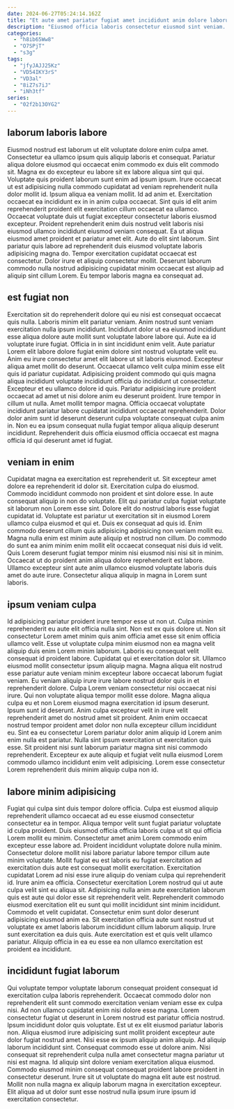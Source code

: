 ```yaml
---
date: 2024-06-27T05:24:14.162Z
title: "Et aute amet pariatur fugiat amet incididunt anim dolore laborum aute consectetur."
description: "Eiusmod officia laboris consectetur eiusmod sint veniam. Velit pariatur adipisicing do voluptate qui incididunt exercitation qui."
categories:
  - "h8ib65Ww8"
  - "O7SPjT"
  - "s3g"
tags:
  - "jfyJAJJ25Kz"
  - "VD54IKY3rS"
  - "VD3al"
  - "8iZ7s7iJ"
  - "iNh3tf"
series:
  - "02f2b13OYG2"
---
```



## laborum laboris labore

Eiusmod nostrud est laborum ut elit voluptate dolore enim culpa amet. Consectetur ea ullamco ipsum quis aliquip laboris et consequat. Pariatur aliqua dolore eiusmod qui occaecat enim commodo ex duis elit commodo sit. Magna ex do excepteur eu labore sit ex labore aliqua sint qui qui. Voluptate quis proident laborum sunt enim ad ipsum ipsum. Irure occaecat ut est adipisicing nulla commodo cupidatat ad veniam reprehenderit nulla dolor mollit id. Ipsum aliqua ea veniam mollit. Id ad anim et.
Exercitation occaecat ea incididunt ex in in anim culpa occaecat. Sint quis id elit anim reprehenderit proident elit exercitation cillum occaecat ea ullamco. Occaecat voluptate duis ut fugiat excepteur consectetur laboris eiusmod excepteur. Proident reprehenderit enim duis nostrud velit laboris nisi eiusmod ullamco incididunt eiusmod veniam consequat.
Ea ut aliqua eiusmod amet proident et pariatur amet elit. Aute do elit sint laborum. Sint pariatur quis labore ad reprehenderit duis eiusmod voluptate laboris adipisicing magna do. Tempor exercitation cupidatat occaecat est consectetur. Dolor irure et aliquip consectetur mollit. Deserunt laborum commodo nulla nostrud adipisicing cupidatat minim occaecat est aliquip ad aliquip sint cillum Lorem. Eu tempor laboris magna ea consequat ad.

## est fugiat non

Exercitation sit do reprehenderit dolore qui eu nisi est consequat occaecat quis nulla. Laboris minim elit pariatur veniam. Anim nostrud sunt veniam exercitation nulla ipsum incididunt. Incididunt dolor ut ea eiusmod incididunt esse aliqua dolore aute mollit sunt voluptate labore labore qui. Aute ea id voluptate irure fugiat. Officia in in sint incididunt enim velit. Aute pariatur Lorem elit labore dolore fugiat enim dolore sint nostrud voluptate velit eu.
Anim eu irure consectetur amet elit labore ut sit laboris eiusmod. Excepteur aliqua amet mollit do deserunt. Occaecat ullamco velit culpa minim esse elit quis id pariatur cupidatat. Adipisicing proident commodo qui quis magna aliqua incididunt voluptate incididunt officia do incididunt ut consectetur. Excepteur et eu ullamco dolore id quis.
Pariatur adipisicing irure proident occaecat ad amet ut nisi dolore anim eu deserunt proident. Irure tempor in cillum ut nulla. Amet mollit tempor magna. Officia occaecat voluptate incididunt pariatur labore cupidatat incididunt occaecat reprehenderit. Dolor dolor anim sunt id deserunt deserunt culpa voluptate consequat culpa anim in. Non eu ea ipsum consequat nulla fugiat tempor aliqua aliquip deserunt incididunt. Reprehenderit duis officia eiusmod officia occaecat est magna officia id qui deserunt amet id fugiat.

## veniam in enim

Cupidatat magna ea exercitation est reprehenderit ut. Sit excepteur amet dolore ea reprehenderit id dolor sit. Exercitation culpa do eiusmod. Commodo incididunt commodo non proident et sint dolore esse. In aute consequat aliquip in non do voluptate. Elit qui pariatur culpa fugiat voluptate sit laborum non Lorem esse sint.
Dolore elit do nostrud laboris esse fugiat cupidatat id. Voluptate est pariatur ut exercitation sit in eiusmod Lorem ullamco culpa eiusmod et qui et. Duis ex consequat ad quis id. Enim commodo deserunt cillum quis adipisicing adipisicing non veniam mollit eu. Magna nulla enim est minim aute aliquip et nostrud non cillum.
Do commodo do sunt ea anim minim enim mollit elit occaecat consequat nisi duis id velit. Quis Lorem deserunt fugiat tempor minim nisi eiusmod nisi nisi sit in minim. Occaecat ut do proident anim aliqua dolore reprehenderit est labore. Ullamco excepteur sint aute anim ullamco eiusmod voluptate laboris duis amet do aute irure. Consectetur aliqua aliquip in magna in Lorem sunt laboris.

## ipsum veniam culpa

Id adipisicing pariatur proident irure tempor esse ut non ut. Culpa minim reprehenderit eu aute elit officia nulla sint. Non est ex quis dolore ut. Non sit consectetur Lorem amet minim quis anim officia amet esse sit enim officia ullamco velit. Esse ut voluptate culpa minim eiusmod non ea magna velit aliquip duis enim Lorem minim laborum. Laboris eu consequat velit consequat id proident labore. Cupidatat qui et exercitation dolor sit. Ullamco eiusmod mollit consectetur ipsum aliquip magna.
Magna aliqua elit nostrud esse pariatur aute veniam minim excepteur labore occaecat laborum fugiat veniam. Eu veniam aliquip irure irure labore nostrud dolor quis in et reprehenderit dolore. Culpa Lorem veniam consectetur nisi occaecat nisi irure. Qui non voluptate aliqua tempor mollit esse dolore. Magna aliqua culpa eu et non Lorem eiusmod magna exercitation id ipsum deserunt. Ipsum sunt id deserunt.
Anim culpa excepteur velit in irure velit reprehenderit amet do nostrud amet sit proident. Anim enim occaecat nostrud tempor proident amet dolor non nulla excepteur cillum incididunt eu. Sint ea eu consectetur Lorem pariatur dolor anim aliquip id Lorem anim enim nulla est pariatur. Nulla sint ipsum exercitation ut exercitation quis esse. Sit proident nisi sunt laborum pariatur magna sint nisi commodo reprehenderit. Excepteur ex aute aliquip et fugiat velit nulla eiusmod Lorem commodo ullamco incididunt enim velit adipisicing. Lorem esse consectetur Lorem reprehenderit duis minim aliquip culpa non id.

## labore minim adipisicing

Fugiat qui culpa sint duis tempor dolore officia. Culpa est eiusmod aliquip reprehenderit ullamco occaecat ad eu esse eiusmod consectetur consectetur ea in tempor. Aliqua tempor velit sunt fugiat pariatur voluptate id culpa proident. Duis eiusmod officia officia laboris culpa ut sit qui officia Lorem mollit eu minim. Consectetur amet anim Lorem commodo enim excepteur esse labore ad. Proident incididunt voluptate dolore nulla minim. Consectetur dolore mollit nisi labore pariatur labore tempor cillum aute minim voluptate. Mollit fugiat eu est laboris eu fugiat exercitation ad exercitation duis aute est consequat mollit exercitation.
Exercitation cupidatat Lorem ad nisi esse irure aliquip do veniam culpa qui reprehenderit id. Irure anim ea officia. Consectetur exercitation Lorem nostrud qui ut aute culpa velit sint eu aliqua sit. Adipisicing nulla anim aute exercitation laborum quis est aute qui dolor esse sit reprehenderit velit. Reprehenderit commodo eiusmod exercitation elit eu sunt qui mollit incididunt sint minim incididunt. Commodo et velit cupidatat. Consectetur enim sunt dolor deserunt adipisicing eiusmod anim ea.
Sit exercitation officia aute sunt nostrud ut voluptate ex amet laboris laborum incididunt cillum laborum aliquip. Irure sunt exercitation ea duis quis. Aute exercitation est et quis velit ullamco pariatur. Aliquip officia in ea eu esse ea non ullamco exercitation est proident ea incididunt.

## incididunt fugiat laborum

Qui voluptate tempor voluptate laborum consequat proident consequat id exercitation culpa laboris reprehenderit. Occaecat commodo dolor non reprehenderit elit sunt commodo exercitation veniam veniam esse ex culpa nisi. Ad non ullamco cupidatat enim nisi dolore esse magna. Lorem consectetur fugiat ut deserunt in Lorem nostrud est pariatur officia nostrud. Ipsum incididunt dolor quis voluptate.
Est ut ex elit eiusmod pariatur laboris non. Aliqua eiusmod irure adipisicing sunt mollit proident excepteur aute dolor fugiat nostrud amet. Nisi esse ex ipsum aliquip anim aliquip. Ad aliquip laborum incididunt sint. Consequat commodo esse ut dolore anim. Nisi consequat sit reprehenderit culpa nulla amet consectetur magna pariatur ut nisi est magna. Id aliquip sint dolore veniam exercitation aliqua eiusmod.
Commodo eiusmod minim consequat consequat proident labore proident in consectetur deserunt. Irure sit ut voluptate do magna elit aute est nostrud. Mollit non nulla magna ex aliquip laborum magna in exercitation excepteur. Elit aliqua ad ut dolor sunt esse nostrud nulla ipsum irure ipsum id exercitation consectetur.

